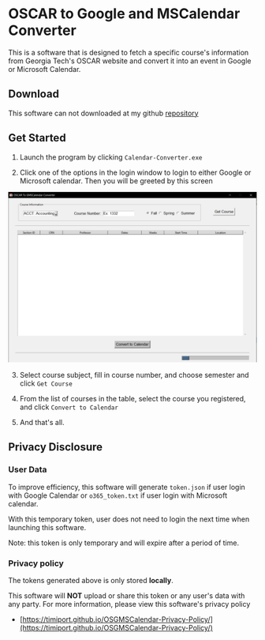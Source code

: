 # OSCAR to Google and MSCalendar Converter

This is a software that is designed to fetch a specific course's information from Georgia Tech's OSCAR website and convert it into an event in Google or Microsoft Calendar.


## Download
This software can not downloaded at my github [repository](https://github.com/Timiport/OSCAR-to-Google-and-MSCalendar)

## Get Started
1. Launch the program by clicking `Calendar-Converter.exe`

2. Click one of the options in the login window to login to either Google or Microsoft calendar.
Then you will be greeted by this screen

![alt text](window.PNG)

3. Select course subject, fill in course number, and choose semester and click `Get Course`

4. From the list of courses in the table, select the course you registered, and click `Convert to Calendar`

5. And that's all.

## Privacy Disclosure
### User Data
To improve efficiency, this software will generate `token.json` if user login with Google Calendar or `o365_token.txt` if user login with Microsoft calendar. 

With this temporary token, user does not need to login the next time when launching this software.

Note: this token is only temporary and will expire after a period of time.

### Privacy policy
The tokens generated above is only stored **locally**.

This software will **NOT** upload or share this token or any user's data with any party.
For more information, please view this software's privacy policy
* [https://timiport.github.io/OSGMSCalendar-Privacy-Policy/](https://timiport.github.io/OSGMSCalendar-Privacy-Policy/)

